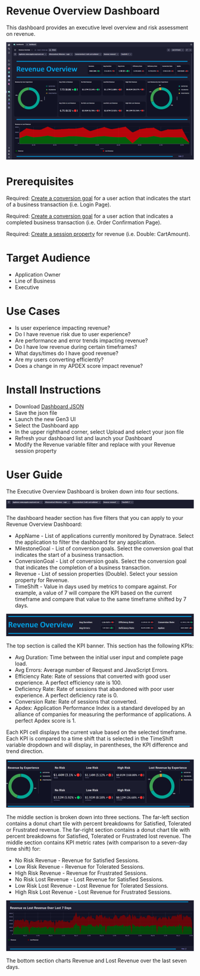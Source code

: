 # Revenue Overview Dashboard
This dashboard provides an executive level overview and risk assessment on revenue.

![Revenue Overview Dashboard](RevenueOverview.png)

# Prerequisites

Required: [Create a conversion goal](https://www.dynatrace.com/support/help/platform-modules/digital-experience/web-applications/analyze-and-use/define-conversion-goals) for a user action that indicates the start of a business transaction (i.e. Login Page).

Required: [Create a conversion goal](https://www.dynatrace.com/support/help/platform-modules/digital-experience/web-applications/analyze-and-use/define-conversion-goals) for a user action that indicates a completed business transaction (i.e. Order Confirmation Page).

Required: [Create a session property](https://www.dynatrace.com/support/help/platform-modules/digital-experience/custom-applications/additional-configuration/define-custom-action-and-session-properties) for revenue (i.e. Double: CartAmount).

# Target Audience

- Application Owner
- Line of Business
- Executive

# Use Cases

- Is user experience impacting revenue?
- Do I have revenue risk due to user experience?
- Are performance and error trends impacting revenue?
- Do I have low revenue during certain timeframes?
- What days/times do I have good revenue?
- Are my users converting efficiently? 
- Does a change in my APDEX score impact revenue?

# Install Instructions

- Download [Dashboard JSON](https://github.com/TechShady/Gen3Dashboards/blob/main/Revenue%20Overview.json)
- Save the json file
- Launch the new Gen3 UI
- Select the Dashboard app
- In the upper righthand corner, select Upload and select your json file
- Refresh your dashboard list and launch your Dashboard
- Modify the Revenue variable filter and replace with your Revenue session property

# User Guide

The Executive Overview Dashboard is broken down into four sections.

![Revenue Overview Dashboard](RevenueOverview-0.png)

The dashboard header section has five filters that you can apply to your Revenue Overview Dashboard:
- AppName - List of applications currently monitored by Dynatrace. Select the application to filter the dashboard for any application.
- MilestoneGoal - List of conversion goals. Select the conversion goal that indicates the start of a business transaction.
- ConversionGoal - List of conversion goals. Select the conversion goal that indicates the completion of a business transaction.
- Revenue - List of session properties (Double). Select your session property for Revenue. 
- TimeShift - Value in days used by metrics to compare against. For example, a value of 7 will compare the KPI based on the current timeframe and compare that value to the same timeframe shifted by 7 days.

![Revenue Overview Dashboard](RevenueOverview-1.png)

The top section is called the KPI banner. This section has the following KPIs:
- Avg Duration: Time between the initial user input and complete page load.
- Avg Errors: Average number of Request and JavaScript Errors.
- Efficiency Rate: Rate of sessions that converted with good user experience. A perfect efficiency rate is 100.
- Deficiency Rate: Rate of sessions that abandoned with poor user experience. A perfect deficiency rate is 0.
- Conversion Rate: Rate of sessions that converted.
- Apdex: Application Performance Index is a standard developed by an alliance of companies for measuring the performance of applications. A perfect Apdex score is 1.

Each KPI cell displays the current value based on the selected timeframe. Each KPI is compared to a time shift that is selected in the TimeShift variable dropdown and will display, in parentheses, the KPI difference and trend direction.

![Revenue Overview Dashboard](RevenueOverview-2.png)

The middle section is broken down into three sections. The far-left section contains a donut chart tile with percent breakdowns for Satisfied, Tolerated or Frustrated revenue. The far-right section contains a donut chart tile with percent breakdowns for Satisfied, Tolerated or Frustrated lost revenue. The middle section contains KPI metric rates (with comparison to a seven-day time shift) for: 
- No Risk Revenue - Revenue for Satisfied Sessions.
- Low Risk Revenue - Revenue for Tolerated Sessions.
- High Risk Revenue - Revenue for Frustrated Sessions.
- No Risk Lost Revenue - Lost Revenue for Satisfied Sessions.
- Low Risk Lost Revenue - Lost Revenue for Tolerated Sessions.
- High Risk Lost Revenue - Lost Revenue for Frustrated Sessions.
 
![Revenue Overview Dashboard](RevenueOverview-3.png)

The bottom section charts Revenue and Lost Revenue over the last seven days.
